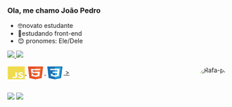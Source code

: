 ### Ola, me chamo João Pedro
- 🤓novato estudante
- 🖖estudando front-end
- 😊 pronomes: Ele/Dele

<div align="left">
  <a href="https://github.com/Zerokaj">
  <img height="180em" src="https://github-readme-stats.vercel.app/api?username=Zerokaj&show_icons=false&theme=panda&commits=true&count_private=true"/>
  <img height="180em" src="https://github-readme-stats.vercel.app/api/top-langs/?username=Zerokaj&layout=compact&langs_count=7&theme=dracula"/>
    </div>
<div style="display: inline_block"><br>
  <img align="center" alt="Rafa-Js" height="30" width="40" src="https://raw.githubusercontent.com/devicons/devicon/master/icons/javascript/javascript-plain.svg">
  <img align="center" alt="Rafa-HTML" height="30" width="40" src="https://raw.githubusercontent.com/devicons/devicon/master/icons/html5/html5-original.svg">
  <img align="center" alt="Rafa-CSS" height="30" width="40" src="https://raw.githubusercontent.com/devicons/devicon/master/icons/css3/css3-original.svg">
  <img align="right" alt="Rafa-pic" height="150" style="border-radius:50px;" src="https://media3.giphy.com/media/zOvBKUUEERdNm/200.gif">
>
</div>
  
  ##
  
  <div> 
  <a href="https://www.instagram.com/joao_sousa36/" target="_blank"><img src="https://img.shields.io/badge/-Instagram-%23E4405F?style=for-the-badge&logo=instagram&logoColor=white" target="_blank"></a>
  <a href = "mailto:jppssousamagalhaes@gmail.com"><img src="https://img.shields.io/badge/-Gmail-%23333?style=for-the-badge&logo=gmail&logoColor=white" target="_blank"></a>
  </div>
  
  


